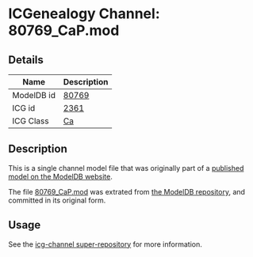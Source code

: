 # ICGenealogy Channel: 80769\_CaP.mod

## Details

Name | Description
---- | -----------
ModelDB id | [80769](http://senselab.med.yale.edu/ModelDB/ShowModel.cshtml?model=80769)
ICG id | [2361](http://icg.neurotheory.ox.ac.uk/channels/3/2361)
ICG Class | [Ca](http://icg.neurotheory.ox.ac.uk/channels/3)

## Description

This is a single channel model file that was originally part of a [published model on the ModelDB website](http://senselab.med.yale.edu/mModelDB/ShowModel.cshtml?model=80769).

The file [80769\_CaP.mod](80769_CaP.mod) was extrated from [the ModelDB repository](http://senselab.med.yale.edu/ModelDB/ShowModel.cshtml?model=80769), and committed in its original form.

## Usage

See the [icg-channel super-repository](https://github.com/icgenealogy/icg-channels) for more information.